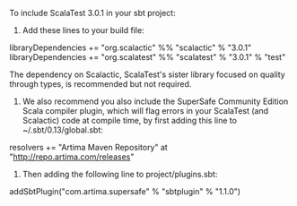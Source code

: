 To include ScalaTest 3.0.1 in your sbt project:

1. Add these lines to your build file:

libraryDependencies += "org.scalactic" %% "scalactic" % "3.0.1"
libraryDependencies += "org.scalatest" %% "scalatest" % "3.0.1" % "test"

The dependency on Scalactic, ScalaTest's sister library focused on quality through types, is recommended but not required.

1. We also recommend you also include the SuperSafe Community Edition Scala compiler plugin, 
which will flag errors in your ScalaTest (and Scalactic) code at compile time, by first adding 
this line to ~/.sbt/0.13/global.sbt:

resolvers += "Artima Maven Repository" at "http://repo.artima.com/releases"

1. Then adding the following line to project/plugins.sbt:

addSbtPlugin("com.artima.supersafe" % "sbtplugin" % "1.1.0")


